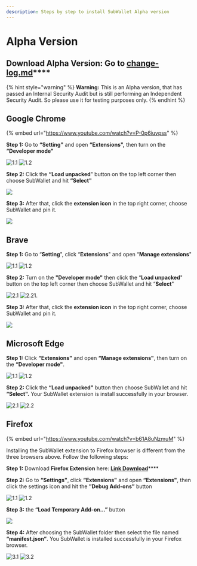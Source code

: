 ```yaml
---
description: Steps by step to install SubWallet Alpha version
---
```


# Alpha Version

## **Download Alpha Version: Go to** [change-log.md](../../maintain/change-log.md "mention")****

{% hint style="warning" %}
**Warning:** This is an Alpha version, that has passed an Internal Security Audit but is still performing an Independent Security Audit. So please use it for testing purposes only.
{% endhint %}

## **Google** Chrome

{% embed url="https://www.youtube.com/watch?v=P-0p6iuvpss" %}

**Step 1:** Go to **“Setting"** and open **“Extensions",** then turn on the **“Developer mode"**

![1.1](<../../.gitbook/assets/Screen Shot 2022-01-12 at 18.40.29.png>) ![1.2](<../../.gitbook/assets/Screen Shot 2022-01-12 at 11.30.29.png>)

**Step 2:** Click the **“Load unpacked**" button on the top left corner then choose SubWallet and hit **“Select"**

![](<../../.gitbook/assets/Screen Shot 2022-01-12 at 18.42.07.png>)

**Step 3:** After that, click the **extension icon** in the top right corner, choose SubWallet and pin it.

![](<../../.gitbook/assets/Screen Shot 2022-01-12 at 18.43.47.png>)

## Brave&#x20;

**Step 1:** Go to “**Setting**", click “**Extensions**" and open “**Manage extensions**"

![1.1](<../../.gitbook/assets/Screen Shot 2022-01-12 at 18.45.35.png>) ![1.2](<../../.gitbook/assets/Screen Shot 2022-01-12 at 16.14.08 (1).png>)

**Step 2:** Turn on the **"Developer mode"** then click the “**Load unpacked**" button on the top left corner then choose SubWallet and hit “**Select**"

![2.1](<../../.gitbook/assets/Screen Shot 2022-01-12 at 16.14.18.png>) ![2.21.](<../../.gitbook/assets/Screen Shot 2022-01-12 at 16.14.46.png>)

**Step 3:** After that, click the **extension icon** in the top right corner, choose SubWallet and pin it.

![](<../../.gitbook/assets/Screen Shot 2022-01-12 at 18.50.02.png>)

## Microsoft Edge&#x20;

**Step 1:** Click **“Extensions"** and open **“Manage extensions"**, then turn on the **“Developer mode"**.

![1.1](<../../.gitbook/assets/Screen Shot 2022-01-12 at 18.50.45.png>) ![1.2](<../../.gitbook/assets/Screen Shot 2022-01-12 at 16.37.43.png>)

**Step 2:** Click the **“Load unpacked"** button then choose SubWallet and hit **“Select".** Your SubWallet extension is install successfully in your browser.

![2.1](<../../.gitbook/assets/Screen Shot 2022-01-12 at 18.52.34.png>) ![2.2](<../../.gitbook/assets/Screen Shot 2022-01-12 at 16.38.44.png>)

## Firefox&#x20;

{% embed url="https://www.youtube.com/watch?v=b61A8uNzmuM" %}

Installing the SubWallet extension to Firefox browser is different from the three browsers above. Follow the following steps:

**Step 1:** Download **Firefox Extension** here: [**Link Download**](https://github.com/Koniverse/SubWallet-Extension/releases/download/v0.3.4%2B/master-build.zip)****

**Step 2:** Go to **“Settings"**, click **“Extensions"** and open **“Extensions"**, then click the settings icon and hit the **”Debug Add-ons”** button

![1.1](<../../.gitbook/assets/Screen Shot 2022-01-12 at 18.54.05.png>) ![1.2](<../../.gitbook/assets/Screen Shot 2022-01-12 at 17.00.40.png>)

**Step 3:** the **“Load Temporary Add-on…”** button

![](<../../.gitbook/assets/Screen Shot 2022-01-12 at 17.01.02.png>)

**Step 4:** After choosing the SubWallet folder then select the file named **“manifest.json”**. You SubWallet is installed successfully in your Firefox browser.

![3.1](<../../.gitbook/assets/Screen Shot 2022-01-12 at 18.56.09.png>) ![3.2](<../../.gitbook/assets/Screen Shot 2022-01-12 at 17.01.35.png>)
